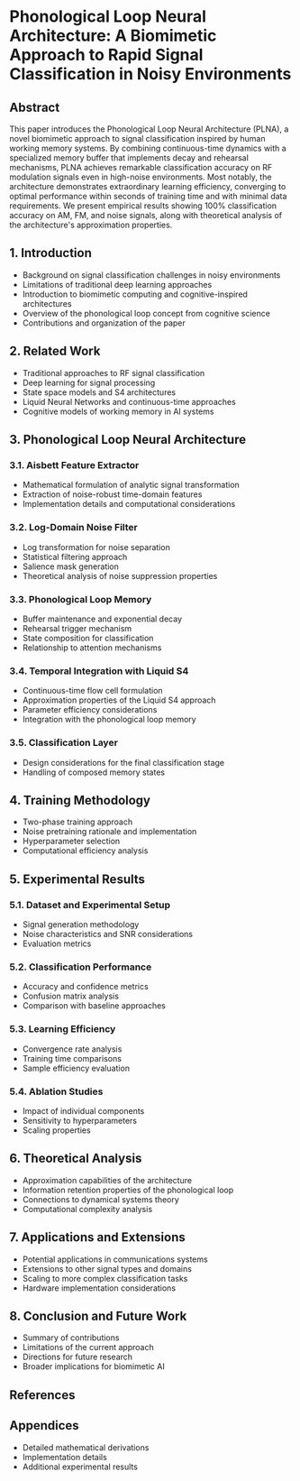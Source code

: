 # Phonological Loop Neural Architecture: A Biomimetic Approach to Rapid Signal Classification in Noisy Environments

## Abstract
This paper introduces the Phonological Loop Neural Architecture (PLNA), a novel biomimetic approach to signal classification inspired by human working memory systems. By combining continuous-time dynamics with a specialized memory buffer that implements decay and rehearsal mechanisms, PLNA achieves remarkable classification accuracy on RF modulation signals even in high-noise environments. Most notably, the architecture demonstrates extraordinary learning efficiency, converging to optimal performance within seconds of training time and with minimal data requirements. We present empirical results showing 100% classification accuracy on AM, FM, and noise signals, along with theoretical analysis of the architecture's approximation properties.

## 1. Introduction
- Background on signal classification challenges in noisy environments
- Limitations of traditional deep learning approaches
- Introduction to biomimetic computing and cognitive-inspired architectures
- Overview of the phonological loop concept from cognitive science
- Contributions and organization of the paper

## 2. Related Work
- Traditional approaches to RF signal classification
- Deep learning for signal processing
- State space models and S4 architectures
- Liquid Neural Networks and continuous-time approaches
- Cognitive models of working memory in AI systems

## 3. Phonological Loop Neural Architecture
### 3.1. Aisbett Feature Extractor
- Mathematical formulation of analytic signal transformation
- Extraction of noise-robust time-domain features
- Implementation details and computational considerations

### 3.2. Log-Domain Noise Filter
- Log transformation for noise separation
- Statistical filtering approach
- Salience mask generation
- Theoretical analysis of noise suppression properties

### 3.3. Phonological Loop Memory
- Buffer maintenance and exponential decay
- Rehearsal trigger mechanism
- State composition for classification
- Relationship to attention mechanisms

### 3.4. Temporal Integration with Liquid S4
- Continuous-time flow cell formulation
- Approximation properties of the Liquid S4 approach
- Parameter efficiency considerations
- Integration with the phonological loop memory

### 3.5. Classification Layer
- Design considerations for the final classification stage
- Handling of composed memory states

## 4. Training Methodology
- Two-phase training approach
- Noise pretraining rationale and implementation
- Hyperparameter selection
- Computational efficiency analysis

## 5. Experimental Results
### 5.1. Dataset and Experimental Setup
- Signal generation methodology
- Noise characteristics and SNR considerations
- Evaluation metrics

### 5.2. Classification Performance
- Accuracy and confidence metrics
- Confusion matrix analysis
- Comparison with baseline approaches

### 5.3. Learning Efficiency
- Convergence rate analysis
- Training time comparisons
- Sample efficiency evaluation

### 5.4. Ablation Studies
- Impact of individual components
- Sensitivity to hyperparameters
- Scaling properties

## 6. Theoretical Analysis
- Approximation capabilities of the architecture
- Information retention properties of the phonological loop
- Connections to dynamical systems theory
- Computational complexity analysis

## 7. Applications and Extensions
- Potential applications in communications systems
- Extensions to other signal types and domains
- Scaling to more complex classification tasks
- Hardware implementation considerations

## 8. Conclusion and Future Work
- Summary of contributions
- Limitations of the current approach
- Directions for future research
- Broader implications for biomimetic AI

## References

## Appendices
- Detailed mathematical derivations
- Implementation details
- Additional experimental results